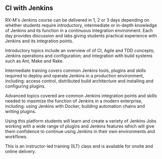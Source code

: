 
## CI with Jenkins

RX-M's Jenkins course can be delivered in 1, 2 or 3 days depending on whether students require introductory, intermediate or in-depth knowledge of Jenkins and its function in a continuous integration environment. Each day provides discussion and labs giving students practical experience with Jenkins and its integration points.

Introductory topics include an overview of of CI, Agile and TDD concepts; Jenkins operations and configuration; and integration with build systems such as Ant, Make and Rake.

Intermediate training covers common Jenkins tools, plugins and skills required to deploy and operate Jenkins in a production environment, including: access control, distributed build architecture and installing and configuring plugins.

Advanced topics covered are common Jenkins integration points and skills needed to maximize the function of Jenkins in a modern enterprise, including: using Jenkins with Docker, building automation chains and writing plugins.

Using this platform students will learn and create a variety of Jenkins Jobs working with a wide range of plugins and Jenkins features which will give them confidence to continue using Jenkins in their own environments and workflows.

This is an instructor-led training (ILT) class and is available for onsite and online delivery.
